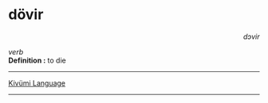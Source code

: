 
# dövir

<div align="right"><i>dɔvir</i></div>

*verb*  
**Definition :** to die  

---

[Kivümi Language](../README.md)

---
